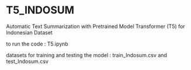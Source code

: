 # T5_INDOSUM
Automatic Text Summarization with Pretrained Model Transformer (T5) for Indonesian Dataset

to run the code :
T5.ipynb

datasets for training and testing the model :
train_Indosum.csv and test_Indosum.csv
